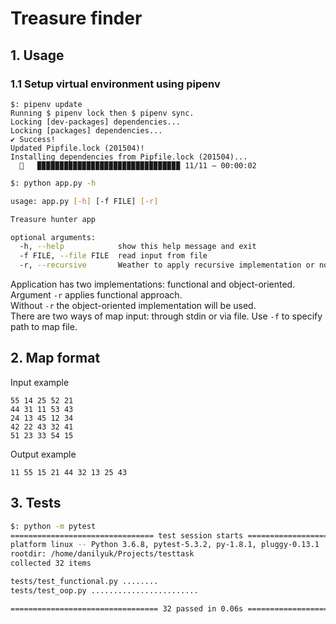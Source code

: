 # Treasure finder

## 1. Usage
### 1.1 Setup virtual environment using pipenv
```
$: pipenv update
Running $ pipenv lock then $ pipenv sync.
Locking [dev-packages] dependencies...
Locking [packages] dependencies...
✔ Success! 
Updated Pipfile.lock (201504)!
Installing dependencies from Pipfile.lock (201504)...
  🐍   ▉▉▉▉▉▉▉▉▉▉▉▉▉▉▉▉▉▉▉▉▉▉▉▉▉▉▉▉▉▉▉▉ 11/11 — 00:00:02

```
```bash
$: python app.py -h

usage: app.py [-h] [-f FILE] [-r]

Treasure hunter app

optional arguments:
  -h, --help            show this help message and exit
  -f FILE, --file FILE  read input from file
  -r, --recursive       Weather to apply recursive implementation or not
```
Application has two implementations: functional and object-oriented.
Argument `-r` applies functional approach.  
Without `-r` the object-oriented implementation will be used.  
There are two ways of map input: through stdin or via file. Use `-f` to specify path to map file. 

## 2. Map format
Input example
```
55 14 25 52 21
44 31 11 53 43
24 13 45 12 34
42 22 43 32 41
51 23 33 54 15
```

Output example

```
11 55 15 21 44 32 13 25 43
```


## 3. Tests

```bash
$: python -m pytest                                                                                                                                      ✔  3067  14:38:05
================================ test session starts =================================
platform linux -- Python 3.6.8, pytest-5.3.2, py-1.8.1, pluggy-0.13.1
rootdir: /home/danilyuk/Projects/testtask
collected 32 items                                                                                                                                                                                                                     

tests/test_functional.py ........                                                                                                                                                                                                [ 25%]
tests/test_oop.py ........................                                                                                                                                                                                       [100%]

================================= 32 passed in 0.06s =================================
```